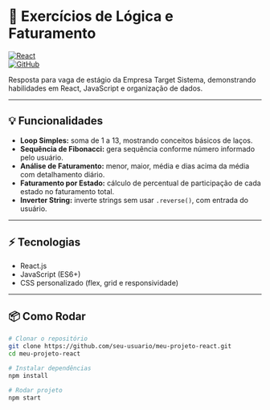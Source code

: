 # 🚀 Exercícios de Lógica e Faturamento

[![React](https://img.shields.io/badge/React-17.0.2-blue?logo=react)](https://reactjs.org/)  
[![GitHub](https://img.shields.io/badge/GitHub-Repository-black?logo=github)](https://github.com/seu-usuario/meu-projeto-react)

Resposta para vaga de estágio da Empresa Target Sistema,  demonstrando habilidades em React, JavaScript e organização de dados.

---

## 💡 Funcionalidades

- **Loop Simples:** soma de 1 a 13, mostrando conceitos básicos de laços.  
- **Sequência de Fibonacci:** gera sequência conforme número informado pelo usuário.  
- **Análise de Faturamento:** menor, maior, média e dias acima da média com detalhamento diário.  
- **Faturamento por Estado:** cálculo de percentual de participação de cada estado no faturamento total.  
- **Inverter String:** inverte strings sem usar `.reverse()`, com entrada do usuário.

---

## ⚡ Tecnologias

- React.js  
- JavaScript (ES6+)  
- CSS personalizado (flex, grid e responsividade)

---

## 📦 Como Rodar

```bash
# Clonar o repositório
git clone https://github.com/seu-usuario/meu-projeto-react.git
cd meu-projeto-react

# Instalar dependências
npm install

# Rodar projeto
npm start
